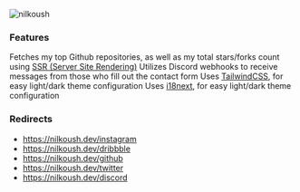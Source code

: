![nilkoush](https://user-images.githubusercontent.com/38843229/216774800-f2455937-ac5f-4413-9483-6cf914461f6b.jpg)

### Features
Fetches my top Github repositories, as well as my total stars/forks count using [SSR (Server Site Rendering)](https://nextjs.org/docs/basic-features/data-fetching/get-server-side-props)
Utilizes Discord webhooks to receive messages from those who fill out the contact form
Uses [TailwindCSS](https://tailwindcss.com/), for easy light/dark theme configuration
Uses [i18next](https://www.i18next.com/), for easy light/dark theme configuration

### Redirects
- https://nilkoush.dev/instagram
- https://nilkoush.dev/dribbble
- https://nilkoush.dev/github
- https://nilkoush.dev/twitter
- https://nilkoush.dev/discord
